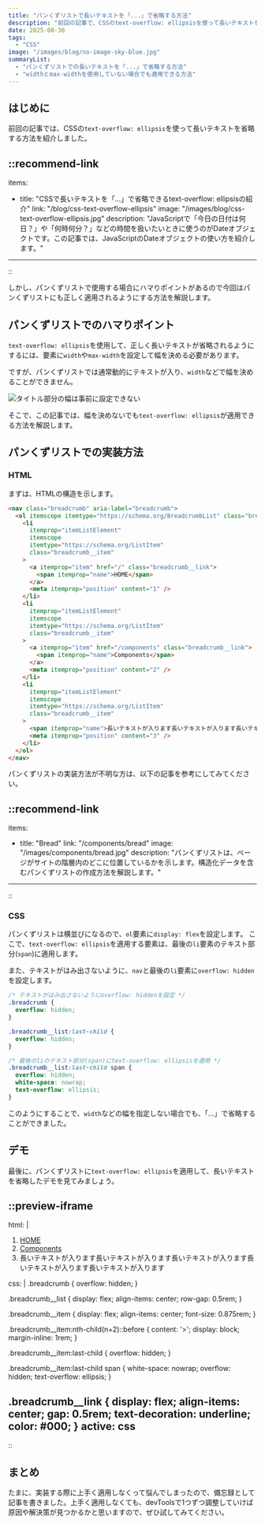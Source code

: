 ```yaml
---
title: "パンくずリストで長いテキストを「...」で省略する方法"
description: "前回の記事で、CSSのtext-overflow: ellipsisを使って長いテキストを省略する方法を紹介しました。しかし、パンくずリストで使用する場合にハマりポイントがあるので今回はパンくずリストにも正しく適用されるようにする方法を解説します。"
date: 2025-08-30
tags: 
  - "CSS"
image: "/images/blog/no-image-sky-blue.jpg"
summaryList:
  - "パンくずリストでの長いテキストを「...」で省略する方法"
  - "widthとmax-widthを使用していない場合でも適用できる方法"
---
```


## はじめに

前回の記事では、CSSの`text-overflow: ellipsis`を使って長いテキストを省略する方法を紹介しました。

::recommend-link
---
items:
  - title: "CSSで長いテキストを「...」で省略できるtext-overflow: ellipsisの紹介"
    link: "/blog/css-text-overflow-ellipsis"
    image: "/images/blog/css-text-overflow-ellipsis.jpg"
    description: "JavaScriptで「今日の日付は何日？」や「何時何分？」などの時間を扱いたいときに使うのがDateオブジェクトです。この記事では、JavaScriptのDateオブジェクトの使い方を紹介します。"
---
::

しかし、パンくずリストで使用する場合にハマりポイントがあるので今回はパンくずリストにも正しく適用されるようにする方法を解説します。

## パンくずリストでのハマりポイント

`text-overflow: ellipsis`を使用して、正しく長いテキストが省略されるようにするには、要素に`width`や`max-width`を設定して幅を決める必要があります。

ですが、パンくずリストでは通常動的にテキストが入り、`width`などで幅を決めることができません。

![タイトル部分の幅は事前に設定できない](https://res.cloudinary.com/dy8ftemi0/image/upload/v1756112900/bread-text-overflow-ellipsis-01_cdzjem.jpg)

そこで、この記事では、幅を決めないでも`text-overflow: ellipsis`が適用できる方法を解説します。

## パンくずリストでの実装方法

### HTML

まずは、HTMLの構造を示します。

```html [HTML]
<nav class="breadcrumb" aria-label="breadcrumb">
  <ol itemscope itemtype="https://schema.org/BreadcrumbList" class="breadcrumb__list">
    <li
      itemprop="itemListElement"
      itemscope
      itemtype="https://schema.org/ListItem"
      class="breadcrumb__item"
    >
      <a itemprop="item" href="/" class="breadcrumb__link">
        <span itemprop="name">HOME</span>
      </a>
      <meta itemprop="position" content="1" />
    </li>
    <li
      itemprop="itemListElement"
      itemscope
      itemtype="https://schema.org/ListItem"
      class="breadcrumb__item"
    >
      <a itemprop="item" href="/components" class="breadcrumb__link">
        <span itemprop="name">Components</span>
      </a>
      <meta itemprop="position" content="2" />
    </li>
    <li
      itemprop="itemListElement"
      itemscope
      itemtype="https://schema.org/ListItem"
      class="breadcrumb__item"
    >
      <span itemprop="name">長いテキストが入ります長いテキストが入ります長いテキストが入ります長いテキストが入ります長いテキストが入ります</span>
      <meta itemprop="position" content="3" />
    </li>
  </ol>
</nav>
```

パンくずリストの実装方法が不明な方は、以下の記事を参考にしてみてください。

::recommend-link
---
items:
  - title: "Bread"
    link: "/components/bread"
    image: "/images/components/bread.jpg"
    description: "パンくずリストは、ページがサイトの階層内のどこに位置しているかを示します。構造化データを含むパンくずリストの作成方法を解説します。"
---
::

### CSS

パンくずリストは横並びになるので、`ol`要素に`display: flex`を設定します。
ここで、`text-overflow: ellipsis`を適用する要素は、最後の`li`要素のテキスト部分(`span`)に適用します。

また、テキストがはみ出さないように、`nav`と最後の`li`要素に`overflow: hidden`を設定します。

```css [CSS]
/* テキストがはみ出さないようにoverflow: hiddenを設定 */
.breadcrumb {
  overflow: hidden;
}

.breadcrumb__list:last-child {
  overflow: hidden;
}

/* 最後のliのテキスト部分(span)にtext-overflow: ellipsisを適用 */
.breadcrumb__list:last-child span {
  overflow: hidden;
  white-space: nowrap;
  text-overflow: ellipsis;
}
```

このようにすることで、`width`などの幅を指定しない場合でも、「...」で省略することができました。

## デモ

最後に、パンくずリストに`text-overflow: ellipsis`を適用して、長いテキストを省略したデモを見てみましょう。

::preview-iframe
---
html: |
  <nav class="breadcrumb" aria-label="breadcrumb">
    <ol itemscope itemtype="https://schema.org/BreadcrumbList" class="breadcrumb__list">
      <li
        itemprop="itemListElement"
        itemscope
        itemtype="https://schema.org/ListItem"
        class="breadcrumb__item"
      >
        <a itemprop="item" href="/" class="breadcrumb__link">
          <span itemprop="name">HOME</span>
        </a>
        <meta itemprop="position" content="1" />
      </li>
      <li
        itemprop="itemListElement"
        itemscope
        itemtype="https://schema.org/ListItem"
        class="breadcrumb__item"
      >
        <a itemprop="item" href="/components" class="breadcrumb__link">
          <span itemprop="name">Components</span>
        </a>
        <meta itemprop="position" content="2" />
      </li>
      <li
        itemprop="itemListElement"
        itemscope
        itemtype="https://schema.org/ListItem"
        class="breadcrumb__item"
      >
        <span itemprop="name">長いテキストが入ります長いテキストが入ります長いテキストが入ります長いテキストが入ります長いテキストが入ります</span>
        <meta itemprop="position" content="3" />
      </li>
    </ol>
  </nav>
css: |
  .breadcrumb {
    overflow: hidden;
  }

  .breadcrumb__list {
    display: flex;
    align-items: center;
    row-gap: 0.5rem;
  }

  .breadcrumb__item {
    display: flex;
    align-items: center;
    font-size: 0.875rem;
  }

  .breadcrumb__item:nth-child(n+2)::before {
    content: '>';
    display: block;
    margin-inline: 1rem;
  }

  .breadcrumb__item:last-child {
    overflow: hidden;
  }

  .breadcrumb__item:last-child span {
    white-space: nowrap;
    overflow: hidden;
    text-overflow: ellipsis;
  }

  .breadcrumb__link {
    display: flex;
    align-items: center;
    gap: 0.5rem;
    text-decoration: underline;
    color: #000;
  }
active: css
---
::

## まとめ

たまに、実装する際に上手く適用しなくって悩んでしまったので、備忘録として記事を書きました。上手く適用しなくても、devToolsで1つずつ調整していけば原因や解決策が見つかるかと思いますので、ぜひ試してみてください。
